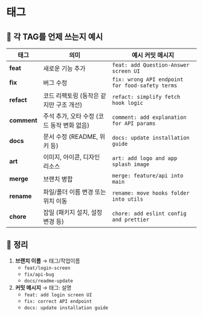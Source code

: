 # 태그

## 🔹 각 TAG를 언제 쓰는지 예시

| 태그 | 의미 | 예시 커밋 메시지 |
| --- | --- | --- |
| **feat** | 새로운 기능 추가 | `feat: add Question-Answer screen UI` |
| **fix** | 버그 수정 | `fix: wrong API endpoint for food-safety terms` |
| **refact** | 코드 리팩토링 (동작은 같지만 구조 개선) | `refact: simplify fetch hook logic` |
| **comment** | 주석 추가, 오타 수정 (코드 동작 변화 없음) | `comment: add explanation for API params` |
| **docs** | 문서 수정 (README, 위키 등) | `docs: update installation guide` |
| **art** | 이미지, 아이콘, 디자인 리소스 | `art: add logo and app splash image` |
| **merge** | 브랜치 병합 | `merge: feature/api into main` |
| **rename** | 파일/폴더 이름 변경 또는 위치 이동 | `rename: move hooks folder into utils` |
| **chore** | 잡일 (패키지 설치, 설정 변경 등) | `chore: add eslint config and prettier` |

## 📌 정리

1. **브랜치 이름** → 태그/작업이름
    - `feat/login-screen`
    - `fix/api-bug`
    - `docs/readme-update`
2. **커밋 메시지** → 태그: 설명
    - `feat: add login screen UI`
    - `fix: correct API endpoint`
    - `docs: update installation guide`
